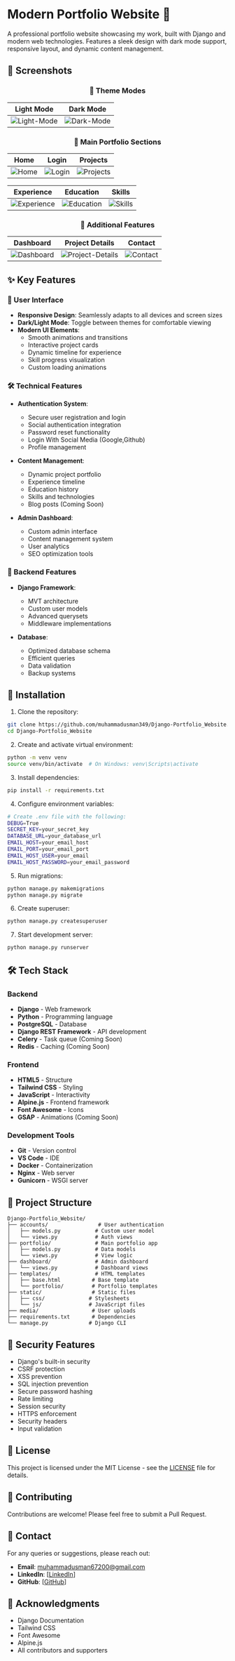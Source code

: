 # Modern Portfolio Website 🚀

A professional portfolio website showcasing my work, built with Django and modern web technologies. Features a sleek design with dark mode support, responsive layout, and dynamic content management.

## 📸 Screenshots

<div align="center">

### 🌟 Theme Modes
| Light Mode | Dark Mode |
|:----------:|:---------:|
| ![Light-Mode](assets/Screenshot%20(112).png) | ![Dark-Mode](assets/Screenshot%20(133).png) |

### 🎯 Main Portfolio Sections
| Home | Login | Projects |
|:----:|:-------------:|:--------:|
| ![Home](assets/Screenshot%20(112).png) | ![Login](assets/Screenshot%20(134).png) | ![Projects](assets/Screenshot%20(129).png) |

| Experience | Education | Skills |
|:----------:|:---------:|:------:|
| ![Experience](assets/Screenshot%20(130).png) | ![Education](assets/Screenshot%20(131).png) | ![Skills](assets/Screenshot%20(132).png) |

### 💼 Additional Features
| Dashboard | Project Details | Contact |
|:---------:|:--------------:|:-------:|
| ![Dashboard](assets/Screenshot%20(123).png) | ![Project-Details](assets/Screenshot%20(124).png) | ![Contact](assets/Screenshot%20(122).png) |

</div>

## ✨ Key Features

### 💫 User Interface
- **Responsive Design**: Seamlessly adapts to all devices and screen sizes
- **Dark/Light Mode**: Toggle between themes for comfortable viewing
- **Modern UI Elements**: 
  - Smooth animations and transitions
  - Interactive project cards
  - Dynamic timeline for experience
  - Skill progress visualization
  - Custom loading animations

### 🛠 Technical Features
- **Authentication System**:
  - Secure user registration and login
  - Social authentication integration
  - Password reset functionality
  - Login With Social Media (Google,Github)
  - Profile management

- **Content Management**:
  - Dynamic project portfolio
  - Experience timeline
  - Education history
  - Skills and technologies
  - Blog posts (Coming Soon)

- **Admin Dashboard**:
  - Custom admin interface
  - Content management system
  - User analytics
  - SEO optimization tools

### 🔧 Backend Features
- **Django Framework**:
  - MVT architecture
  - Custom user models
  - Advanced querysets
  - Middleware implementations

- **Database**:
  - Optimized database schema
  - Efficient queries
  - Data validation
  - Backup systems

## 🚀 Installation

1. Clone the repository:
```bash
git clone https://github.com/muhammadusman349/Django-Portfolio_Website.git
cd Django-Portfolio_Website
```

2. Create and activate virtual environment:
```bash
python -m venv venv
source venv/bin/activate  # On Windows: venv\Scripts\activate
```

3. Install dependencies:
```bash
pip install -r requirements.txt
```

4. Configure environment variables:
```bash
# Create .env file with the following:
DEBUG=True
SECRET_KEY=your_secret_key
DATABASE_URL=your_database_url
EMAIL_HOST=your_email_host
EMAIL_PORT=your_email_port
EMAIL_HOST_USER=your_email
EMAIL_HOST_PASSWORD=your_email_password
```

5. Run migrations:
```bash
python manage.py makemigrations
python manage.py migrate
```

6. Create superuser:
```bash
python manage.py createsuperuser
```

7. Start development server:
```bash
python manage.py runserver
```

## 🛠️ Tech Stack

### Backend
- **Django** - Web framework
- **Python** - Programming language
- **PostgreSQL** - Database
- **Django REST Framework** - API development
- **Celery** - Task queue (Coming Soon)
- **Redis** - Caching (Coming Soon)

### Frontend
- **HTML5** - Structure
- **Tailwind CSS** - Styling
- **JavaScript** - Interactivity
- **Alpine.js** - Frontend framework
- **Font Awesome** - Icons
- **GSAP** - Animations (Coming Soon)

### Development Tools
- **Git** - Version control
- **VS Code** - IDE
- **Docker** - Containerization
- **Nginx** - Web server
- **Gunicorn** - WSGI server

## 📁 Project Structure

```
Django-Portfolio_Website/
├── accounts/                # User authentication
│   ├── models.py           # Custom user model
│   └── views.py            # Auth views
├── portfolio/              # Main portfolio app
│   ├── models.py           # Data models
│   └── views.py            # View logic
├── dashboard/              # Admin dashboard
│   └── views.py            # Dashboard views
├── templates/              # HTML templates
│   ├── base.html          # Base template
│   └── portfolio/         # Portfolio templates
├── static/                # Static files
│   ├── css/              # Stylesheets
│   └── js/               # JavaScript files
├── media/                 # User uploads
├── requirements.txt       # Dependencies
└── manage.py             # Django CLI
```

## 🔐 Security Features

- Django's built-in security
- CSRF protection
- XSS prevention
- SQL injection prevention
- Secure password hashing
- Rate limiting
- Session security
- HTTPS enforcement
- Security headers
- Input validation

<!-- ## 🚀 Deployment

1. Server Setup:
   - Ubuntu 20.04 LTS
   - Nginx configuration
   - SSL certificate
   - Domain configuration

2. Database Setup:
   - PostgreSQL installation
   - Database optimization
   - Backup configuration

3. Application Deployment:
   - Gunicorn setup
   - Static files serving
   - Media files handling
   - Environment variables

4. Monitoring:
   - Server monitoring
   - Error tracking
   - Performance metrics
   - Backup verification -->

## 📝 License

This project is licensed under the MIT License - see the [LICENSE](LICENSE) file for details.

## 🤝 Contributing

Contributions are welcome! Please feel free to submit a Pull Request.

## 📧 Contact

For any queries or suggestions, please reach out:
- **Email**: muhammadusman67200@gmail.com
- **LinkedIn**: [[LinkedIn](https://www.linkedin.com/in/muhammad-usman-profile/)]
- **GitHub**: [[GitHub](https://github.com/muhammadusman349)]
<!-- - **Portfolio**: [Your Portfolio URL] -->

## 🙏 Acknowledgments

- Django Documentation
- Tailwind CSS
- Font Awesome
- Alpine.js
- All contributors and supporters
